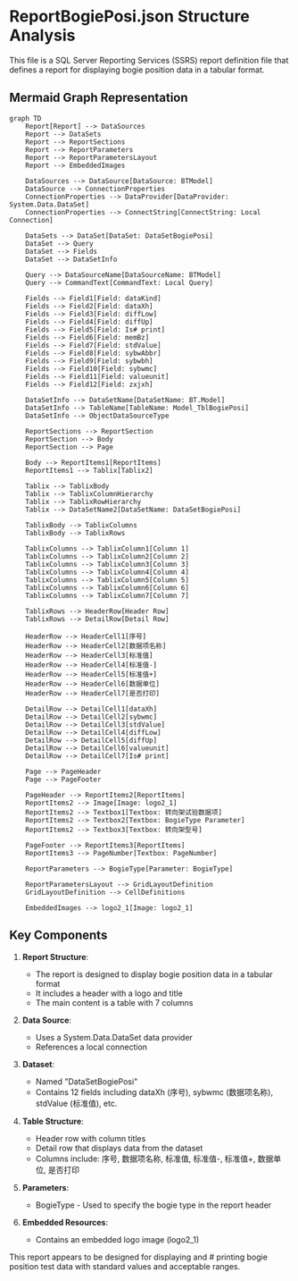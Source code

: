 # ReportBogiePosi.json Structure Analysis

This file is a SQL Server Reporting Services (SSRS) report definition file that defines a report for displaying bogie position data in a tabular format.

## Mermaid Graph Representation

```mermaid
graph TD
    Report[Report] --> DataSources
    Report --> DataSets
    Report --> ReportSections
    Report --> ReportParameters
    Report --> ReportParametersLayout
    Report --> EmbeddedImages
    
    DataSources --> DataSource[DataSource: BTModel]
    DataSource --> ConnectionProperties
    ConnectionProperties --> DataProvider[DataProvider: System.Data.DataSet]
    ConnectionProperties --> ConnectString[ConnectString: Local Connection]
    
    DataSets --> DataSet[DataSet: DataSetBogiePosi]
    DataSet --> Query
    DataSet --> Fields
    DataSet --> DataSetInfo
    
    Query --> DataSourceName[DataSourceName: BTModel]
    Query --> CommandText[CommandText: Local Query]
    
    Fields --> Field1[Field: dataKind]
    Fields --> Field2[Field: dataXh]
    Fields --> Field3[Field: diffLow]
    Fields --> Field4[Field: diffUp]
    Fields --> Field5[Field: Is# print]
    Fields --> Field6[Field: memBz]
    Fields --> Field7[Field: stdValue]
    Fields --> Field8[Field: sybwAbbr]
    Fields --> Field9[Field: sybwbh]
    Fields --> Field10[Field: sybwmc]
    Fields --> Field11[Field: valueunit]
    Fields --> Field12[Field: zxjxh]
    
    DataSetInfo --> DataSetName[DataSetName: BT.Model]
    DataSetInfo --> TableName[TableName: Model_TblBogiePosi]
    DataSetInfo --> ObjectDataSourceType
    
    ReportSections --> ReportSection
    ReportSection --> Body
    ReportSection --> Page
    
    Body --> ReportItems1[ReportItems]
    ReportItems1 --> Tablix[Tablix2]
    
    Tablix --> TablixBody
    Tablix --> TablixColumnHierarchy
    Tablix --> TablixRowHierarchy
    Tablix --> DataSetName2[DataSetName: DataSetBogiePosi]
    
    TablixBody --> TablixColumns
    TablixBody --> TablixRows
    
    TablixColumns --> TablixColumn1[Column 1]
    TablixColumns --> TablixColumn2[Column 2]
    TablixColumns --> TablixColumn3[Column 3]
    TablixColumns --> TablixColumn4[Column 4]
    TablixColumns --> TablixColumn5[Column 5]
    TablixColumns --> TablixColumn6[Column 6]
    TablixColumns --> TablixColumn7[Column 7]
    
    TablixRows --> HeaderRow[Header Row]
    TablixRows --> DetailRow[Detail Row]
    
    HeaderRow --> HeaderCell1[序号]
    HeaderRow --> HeaderCell2[数据项名称]
    HeaderRow --> HeaderCell3[标准值]
    HeaderRow --> HeaderCell4[标准值-]
    HeaderRow --> HeaderCell5[标准值+]
    HeaderRow --> HeaderCell6[数据单位]
    HeaderRow --> HeaderCell7[是否打印]
    
    DetailRow --> DetailCell1[dataXh]
    DetailRow --> DetailCell2[sybwmc]
    DetailRow --> DetailCell3[stdValue]
    DetailRow --> DetailCell4[diffLow]
    DetailRow --> DetailCell5[diffUp]
    DetailRow --> DetailCell6[valueunit]
    DetailRow --> DetailCell7[Is# print]
    
    Page --> PageHeader
    Page --> PageFooter
    
    PageHeader --> ReportItems2[ReportItems]
    ReportItems2 --> Image[Image: logo2_1]
    ReportItems2 --> Textbox1[Textbox: 转向架试验数据项]
    ReportItems2 --> Textbox2[Textbox: BogieType Parameter]
    ReportItems2 --> Textbox3[Textbox: 转向架型号]
    
    PageFooter --> ReportItems3[ReportItems]
    ReportItems3 --> PageNumber[Textbox: PageNumber]
    
    ReportParameters --> BogieType[Parameter: BogieType]
    
    ReportParametersLayout --> GridLayoutDefinition
    GridLayoutDefinition --> CellDefinitions
    
    EmbeddedImages --> logo2_1[Image: logo2_1]
```

## Key Components

1. **Report Structure**:
   - The report is designed to display bogie position data in a tabular format
   - It includes a header with a logo and title
   - The main content is a table with 7 columns

2. **Data Source**:
   - Uses a System.Data.DataSet data provider
   - References a local connection

3. **Dataset**:
   - Named "DataSetBogiePosi"
   - Contains 12 fields including dataXh (序号), sybwmc (数据项名称), stdValue (标准值), etc.

4. **Table Structure**:
   - Header row with column titles
   - Detail row that displays data from the dataset
   - Columns include: 序号, 数据项名称, 标准值, 标准值-, 标准值+, 数据单位, 是否打印

5. **Parameters**:
   - BogieType - Used to specify the bogie type in the report header

6. **Embedded Resources**:
   - Contains an embedded logo image (logo2_1)

This report appears to be designed for displaying and # printing bogie position test data with standard values and acceptable ranges.

